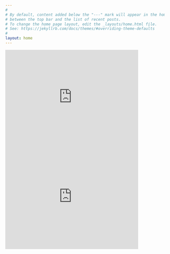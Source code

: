 ```yaml
---
#
# By default, content added below the "---" mark will appear in the home page
# between the top bar and the list of recent posts.
# To change the home page layout, edit the _layouts/home.html file.
# See: https://jekyllrb.com/docs/themes/#overriding-theme-defaults
#
layout: home
---
```

<iframe width="420" height="315" frameborder="0" allowfullscreen
src="https://www.youtube.com/embed/v9seQE_TBrw">
</iframe>


<iframe width="420" height="315" frameborder="0" allowfullscreen
src="https://www.youtube.com/embed/-M2WhNNo6Hw">
</iframe>

 
